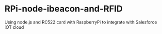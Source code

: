 # RPi-node-ibeacon-and-RFID

Using node.js and RC522 card with RaspberryPi to integrate with Salesforce IOT cloud
